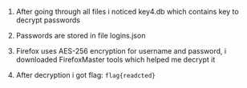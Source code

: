 1. After going through all files i noticed key4.db which contains key to decrypt passwords

2. Passwords are stored in file logins.json

3. Firefox uses AES-256 encryption for username and password, i downloaded FirefoxMaster tools which helped me decrypt it

4. After decryption i got flag: ```flag{readcted}```
